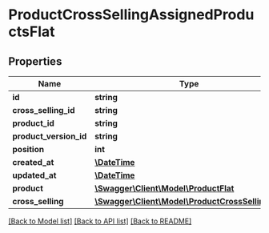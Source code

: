 # ProductCrossSellingAssignedProductsFlat

## Properties
Name | Type | Description | Notes
------------ | ------------- | ------------- | -------------
**id** | **string** |  | [optional] 
**cross_selling_id** | **string** |  | 
**product_id** | **string** |  | 
**product_version_id** | **string** |  | [optional] 
**position** | **int** |  | [optional] 
**created_at** | [**\DateTime**](\DateTime.md) |  | 
**updated_at** | [**\DateTime**](\DateTime.md) |  | [optional] 
**product** | [**\Swagger\Client\Model\ProductFlat**](ProductFlat.md) |  | [optional] 
**cross_selling** | [**\Swagger\Client\Model\ProductCrossSellingFlat**](ProductCrossSellingFlat.md) |  | [optional] 

[[Back to Model list]](../../README.md#documentation-for-models) [[Back to API list]](../../README.md#documentation-for-api-endpoints) [[Back to README]](../../README.md)

